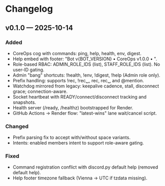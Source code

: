 # Changelog

## v0.1.0 — 2025-10-14

### Added
- CoreOps cog with commands: ping, help, health, env, digest.
- Help embed with footer: "Bot v{BOT_VERSION} • CoreOps v1.0.0 • <Vienna or UTC time>".
- Role-based RBAC: ADMIN_ROLE_IDS (list), STAFF_ROLE_IDS (list). No user-ID gating.
- Admin "bang" shortcuts: !health, !env, !digest, !help (Admin role only).
- Prefix handling: supports !rec, !rec␣, rec, rec␣ and @mention.
- Watchdog mirrored from legacy: keepalive cadence, stall, disconnect grace; connection-aware.
- Socket heartbeat with READY/connect/disconnect tracking and snapshots.
- Health server (/ready, /healthz) bootstrapped for Render.
- GitHub Actions → Render flow: "latest-wins" lane wait/cancel script.

### Changed
- Prefix parsing fix to accept with/without space variants.
- Intents: enabled members intent to support role-aware gating.

### Fixed
- Command registration conflict with discord.py default help (removed default help).
- Help footer timezone fallback (Vienna → UTC if tzdata missing).
